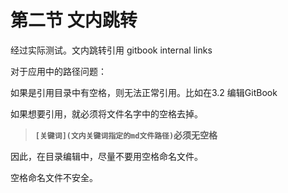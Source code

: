 # 第二节 文内跳转

经过实际测试。文内跳转引用 gitbook internal links

对于应用中的路径问题：

如果是引用目录中有空格，则无法正常引用。比如在3.2 编辑GitBook

如果想要引用，就必须将文件名字中的空格去掉。

> **`[关键词](文内关键词指定的md文件路径)`必须无空格**

因此，在目录编辑中，尽量不要用空格命名文件。

空格命名文件不安全。